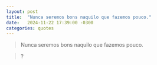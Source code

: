 ```yaml
---
layout: post
title:  "Nunca seremos bons naquilo que fazemos pouco."
date:   2024-11-22 17:39:00 -0300
categories: quotes
---
```

>Nunca seremos bons naquilo que fazemos pouco.

>?
